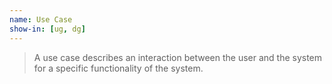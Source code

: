 ```yaml
---
name: Use Case
show-in: [ug, dg]
---
```


> A use case describes an interaction between the user and the system for a specific functionality of the system.

